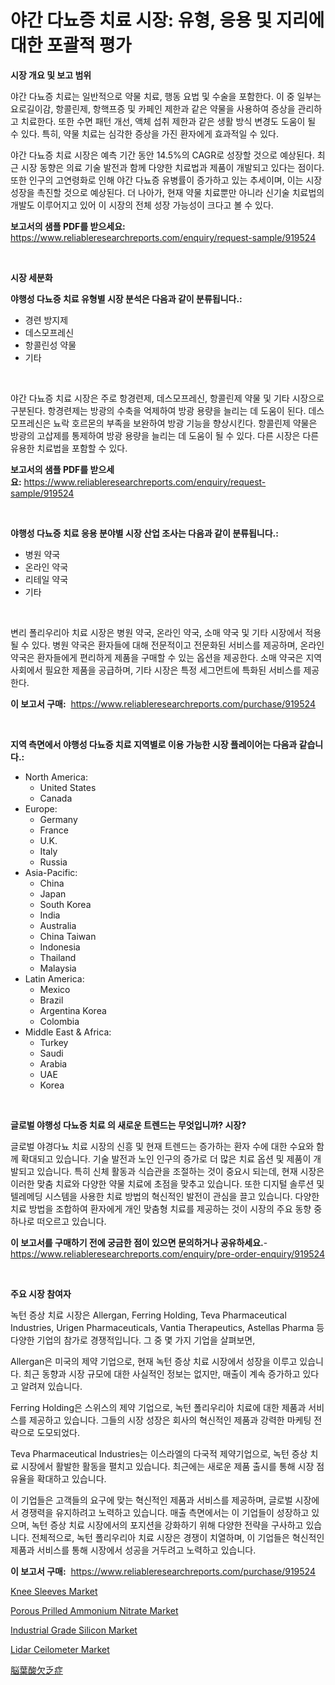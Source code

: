 <p><h1>야간 다뇨증 치료 시장: 유형, 응용 및 지리에 대한 포괄적 평가</h1></p><p><strong>시장 개요 및 보고 범위</strong></p>
<p><p>야간 다뇨증 치료는 일반적으로 약물 치료, 행동 요법 및 수술을 포함한다. 이 중 일부는 요로길이감, 항콜린제, 항핵프증 및 카페인 제한과 같은 약물을 사용하여 증상을 관리하고 치료한다. 또한 수면 패턴 개선, 액체 섭취 제한과 같은 생활 방식 변경도 도움이 될 수 있다. 특히, 약물 치료는 심각한 증상을 가진 환자에게 효과적일 수 있다.</p><p>야간 다뇨증 치료 시장은 예측 기간 동안 14.5%의 CAGR로 성장할 것으로 예상된다. 최근 시장 동향은 의료 기술 발전과 함께 다양한 치료법과 제품이 개발되고 있다는 점이다. 또한 인구의 고연령화로 인해 야간 다뇨증 유병률이 증가하고 있는 추세이며, 이는 시장 성장을 촉진할 것으로 예상된다. 더 나아가, 현재 약물 치료뿐만 아니라 신기술 치료법의 개발도 이루어지고 있어 이 시장의 전체 성장 가능성이 크다고 볼 수 있다.</p></p>
<p><strong>보고서의 샘플 PDF를 받으세요:</strong> <a href="https://www.reliableresearchreports.com/enquiry/request-sample/919524">https://www.reliableresearchreports.com/enquiry/request-sample/919524</a></p>
<p>&nbsp;</p>
<p><strong>시장 세분화</strong></p>
<p><strong>야행성 다뇨증 치료 유형별 시장 분석은 다음과 같이 분류됩니다.:</strong></p>
<p><ul><li>경련 방지제</li><li>데스모프레신</li><li>항콜린성 약물</li><li>기타</li></ul></p>
<p>&nbsp;</p>
<p><p>야간 다뇨증 치료 시장은 주로 항경련제, 데스모프레신, 항콜린제 약물 및 기타 시장으로 구분된다. 항경련제는 방광의 수축을 억제하여 방광 용량을 늘리는 데 도움이 된다. 데스모프레신은 뇨락 호르몬의 부족을 보완하여 방광 기능을 향상시킨다. 항콜린제 약물은 방광의 고삽제를 통제하여 방광 용량을 늘리는 데 도움이 될 수 있다. 다른 시장은 다른 유용한 치료법을 포함할 수 있다.</p></p>
<p><strong>보고서의 샘플 PDF를 받으세요:</strong>&nbsp;<a href="https://www.reliableresearchreports.com/enquiry/request-sample/919524">https://www.reliableresearchreports.com/enquiry/request-sample/919524</a></p>
<p>&nbsp;</p>
<p><strong> 야행성 다뇨증 치료 응용 분야별 시장 산업 조사는 다음과 같이 분류됩니다.:</strong></p>
<p><ul><li>병원 약국</li><li>온라인 약국</li><li>리테일 약국</li><li>기타</li></ul></p>
<p>&nbsp;</p>
<p><p>변리 폴리우리아 치료 시장은 병원 약국, 온라인 약국, 소매 약국 및 기타 시장에서 적용될 수 있다. 병원 약국은 환자들에 대해 전문적이고 전문화된 서비스를 제공하며, 온라인 약국은 환자들에게 편리하게 제품을 구매할 수 있는 옵션을 제공한다. 소매 약국은 지역 사회에서 필요한 제품을 공급하며, 기타 시장은 특정 세그먼트에 특화된 서비스를 제공한다.</p></p>
<p><strong>이 보고서 구매:</strong>&nbsp; <a href="https://www.reliableresearchreports.com/purchase/919524">https://www.reliableresearchreports.com/purchase/919524</a></p>
<p>&nbsp;</p>
<p><strong>지역 측면에서 야행성 다뇨증 치료 지역별로 이용 가능한 시장 플레이어는 다음과 같습니다.:</strong></p>
<p><ul>
    <li>
        North America:
        <ul>
            <li>United States</li>
            <li>Canada</li>
        </ul>
    </li>
    <li>
        Europe:
        <ul>
            <li>Germany</li>
            <li>France</li>
            <li>U.K.</li>
            <li>Italy</li>
            <li>Russia</li>
        </ul>
    </li>
    <li>
        Asia-Pacific:
        <ul>
            <li>China</li>
            <li>Japan</li>
            <li>South Korea</li>
            <li>India</li>
            <li>Australia</li>
            <li>China Taiwan</li>
            <li>Indonesia</li>
            <li>Thailand</li>
            <li>Malaysia</li>
        </ul>
    </li>
    <li>
        Latin America:
        <ul>
            <li>Mexico</li>
            <li>Brazil</li>
            <li>Argentina Korea</li>
            <li>Colombia</li>
        </ul>
    </li>
    <li>
        Middle East & Africa:
        <ul>
            <li>Turkey</li>
            <li>Saudi</li>
            <li>Arabia</li>
            <li>UAE</li>
            <li>Korea</li>
        </ul>
    </li>
    </ul></p>
<p>&nbsp;</p>
<p><strong>글로벌 야행성 다뇨증 치료 의 새로운 트렌드는 무엇입니까? 시장?</strong></p>
<p><p>글로벌 야경다뇨 치료 시장의 신흥 및 현재 트렌드는 증가하는 환자 수에 대한 수요와 함께 확대되고 있습니다. 기술 발전과 노인 인구의 증가로 더 많은 치료 옵션 및 제품이 개발되고 있습니다. 특히 신체 활동과 식습관을 조절하는 것이 중요시 되는데, 현재 시장은 이러한 맞춤 치료와 다양한 약물 치료에 초점을 맞추고 있습니다. 또한 디지털 솔루션 및 텔레메딩 시스템을 사용한 치료 방법의 혁신적인 발전이 관심을 끌고 있습니다. 다양한 치료 방법을 조합하여 환자에게 개인 맞춤형 치료를 제공하는 것이 시장의 주요 동향 중 하나로 떠오르고 있습니다.</p></p>
<p><strong>이 보고서를 구매하기 전에 궁금한 점이 있으면 문의하거나 공유하세요.</strong>- <a href="https://www.reliableresearchreports.com/enquiry/pre-order-enquiry/919524">https://www.reliableresearchreports.com/enquiry/pre-order-enquiry/919524</a></p>
<p>&nbsp;</p>
<p><strong>주요 시장 참여자</strong></p>
<p><p>녹턴 증상 치료 시장은 Allergan, Ferring Holding, Teva Pharmaceutical Industries, Urigen Pharmaceuticals, Vantia Therapeutics, Astellas Pharma 등 다양한 기업의 참가로 경쟁적입니다. 그 중 몇 가지 기업을 살펴보면, </p><p>Allergan은 미국의 제약 기업으로, 현재 녹턴 증상 치료 시장에서 성장을 이루고 있습니다. 최근 동향과 시장 규모에 대한 사실적인 정보는 없지만, 매출이 계속 증가하고 있다고 알려져 있습니다.</p><p>Ferring Holding은 스위스의 제약 기업으로, 녹턴 폴리우리아 치료에 대한 제품과 서비스를 제공하고 있습니다. 그들의 시장 성장은 회사의 혁신적인 제품과 강력한 마케팅 전략으로 도모되었다.</p><p>Teva Pharmaceutical Industries는 이스라엘의 다국적 제약기업으로, 녹턴 증상 치료 시장에서 활발한 활동을 펼치고 있습니다. 최근에는 새로운 제품 출시를 통해 시장 점유율을 확대하고 있습니다.</p><p>이 기업들은 고객들의 요구에 맞는 혁신적인 제품과 서비스를 제공하며, 글로벌 시장에서 경쟁력을 유지하려고 노력하고 있습니다. 매출 측면에서는 이 기업들이 성장하고 있으며, 녹턴 증상 치료 시장에서의 포지션을 강화하기 위해 다양한 전략을 구사하고 있습니다. 전체적으로, 녹턴 폴리우리아 치료 시장은 경쟁이 치열하며, 이 기업들은 혁신적인 제품과 서비스를 통해 시장에서 성공을 거두려고 노력하고 있습니다.</p></p>
<p><strong>이 보고서 구매:</strong>&nbsp;&nbsp;<a href="https://www.reliableresearchreports.com/purchase/919524">https://www.reliableresearchreports.com/purchase/919524</a></p>
<p><p><a href="https://issuu.com/reportprime-2/docs/knee-sleeves-market-size-2030.pptx">Knee Sleeves Market</a></p><p><a href="https://github.com/gamblestampleyjenny50m5sl6/Market-Research-Report-List-1/blob/main/porous-prilled-ammonium-nitrate-market.md">Porous Prilled Ammonium Nitrate Market</a></p><p><a href="https://github.com/nicholepatriciadoylenwnrjr0/Market-Research-Report-List-1/blob/main/industrial-grade-silicon-market.md">Industrial Grade Silicon Market</a></p><p><a href="https://issuu.com/reportprime-2/docs/lidar-ceilometer-market-size-2030.pptx">Lidar Ceilometer Market</a></p><p><a href="https://github.com/mohamedbakry57/Market-Research-Report-List-2/blob/main/8101579182945.md">脳葉酸欠乏症</a></p></p>
